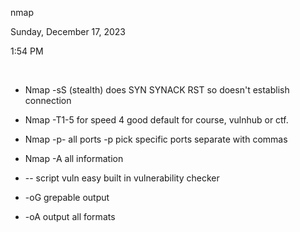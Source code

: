 nmap

Sunday, December 17, 2023

1:54 PM

 

-   Nmap -sS (stealth) does SYN SYNACK RST so doesn't establish connection

-   Nmap -T1-5 for speed 4 good default for course, vulnhub or ctf.

-   Nmap -p- all ports -p pick specific ports separate with commas

-   Nmap -A all information

-   \-- script vuln easy built in vulnerability checker

-   -oG grepable output

-   -oA output all formats
